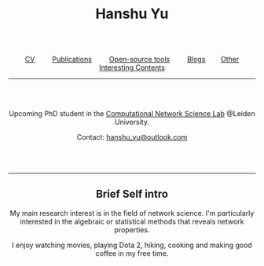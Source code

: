 <br/><br/>
<br/><br/>

# <center> Hanshu Yu  </center>   
<center> 
<br/><br/>

[CV](portfolio/cv.html) &nbsp;&nbsp;&nbsp;&nbsp;&nbsp;&nbsp;&nbsp;
[Publications](publications/pubs.html) &nbsp;&nbsp;&nbsp;&nbsp;&nbsp;&nbsp;&nbsp;
[Open-source tools](tools/code.html) &nbsp;&nbsp;&nbsp;&nbsp;&nbsp;&nbsp;&nbsp;
[Blogs](blogs/blogs.html)&nbsp;&nbsp;&nbsp;&nbsp;&nbsp;&nbsp;&nbsp;
[Other Interesting Contents](others/other.html)

----
<center> 
<br/><br/>

Upcoming PhD student in the [Computational Network Science Lab](https://www.computationalnetworkscience.org/) @Leiden University.   


Contact: [hanshu_yu@outlook.com](hanshu_yu@outlook.com) 
<br/><br/>
<br/><br/>

----


## <center> Brief Self intro </center>

<center> 

My main research interest is in the field of network science. I\'m particularly interested in the algebraic or statistical methods that reveals network properties.  

I enjoy watching movies, playing Dota 2, hiking, cooking and making good coffee in my free time. 

</p>

